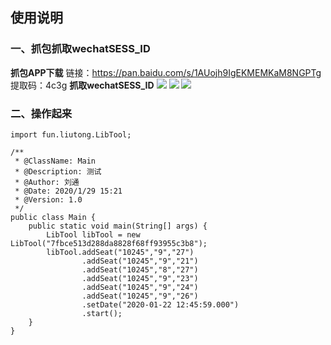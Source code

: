## 使用说明

### 一、抓包抓取wechatSESS_ID
**抓包APP下载**
链接：https://pan.baidu.com/s/1AUojh9IgEKMEMKaM8NGPTg 
提取码：4c3g 
**抓取wechatSESS_ID**
![](http://img.liutong.fun/QQ图片20200129200839.jpg)
![](http://img.liutong.fun/QQ图片20200129200854.jpg)
![](http://img.liutong.fun/QQ图片20200129200901.jpg)

### 二、操作起来
```
import fun.liutong.LibTool;

/**
 * @ClassName: Main
 * @Description: 测试
 * @Author: 刘通
 * @Date: 2020/1/29 15:21
 * @Version: 1.0
 */
public class Main {
    public static void main(String[] args) {
        LibTool libTool = new       LibTool("7fbce513d288da8828f68ff93955c3b8");
        libTool.addSeat("10245","9","27")
                .addSeat("10245","9","21")
                .addSeat("10245","8","27")
                .addSeat("10245","9","23")
                .addSeat("10245","9","24")
                .addSeat("10245","9","26")
                .setDate("2020-01-22 12:45:59.000")
                .start();
    }
}

```
